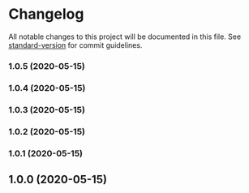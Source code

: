 # Changelog

All notable changes to this project will be documented in this file. See [standard-version](https://github.com/conventional-changelog/standard-version) for commit guidelines.

### 1.0.5 (2020-05-15)

### 1.0.4 (2020-05-15)

### 1.0.3 (2020-05-15)

### 1.0.2 (2020-05-15)

### 1.0.1 (2020-05-15)

## 1.0.0 (2020-05-15)
